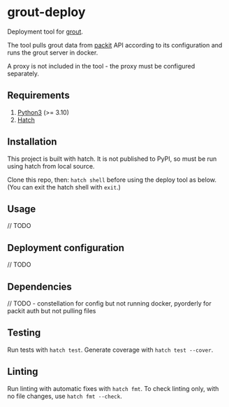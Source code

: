 # grout-deploy
Deployment tool for [grout](https://github.com/mrc-ide/grout).

The tool pulls grout data from [packit](https://github.com/mrc-ide/packit) API according to its configuration and 
runs the grout server in docker. 

A proxy is not included in the tool - the proxy must be configured separately. 

## Requirements

1. [Python3](https://www.python.org/downloads/) (>= 3.10)
2. [Hatch](https://hatch.pypa.io/latest/install/)

## Installation

This project is built with hatch. It is not published to PyPI, so must be run using hatch from local source.

Clone this repo, then: `hatch shell` before using the deploy tool as below. (You can exit the hatch shell with `exit`.)

## Usage

// TODO

## Deployment configuration

// TODO

## Dependencies

// TODO - constellation for config but not running docker, pyorderly for packit auth but not pulling files

## Testing
Run tests with `hatch test`. Generate coverage with `hatch test --cover`.

## Linting
Run linting with automatic fixes with `hatch fmt`. To check linting only, with no file changes, use `hatch fmt --check`.